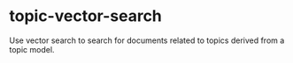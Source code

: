 # topic-vector-search
Use vector search to search for documents related to topics derived from a topic model.
